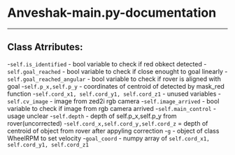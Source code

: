 # Anveshak-main.py-documentation

---

## Class Atrributes:
-`self.is_identified` - bool variable to check if red obkect detected
-`self.goal_reached` - bool variable to check if close enought to goal linearly
-`self.goal_reached_angular` - bool variable to check if rover is aligned with goal
-`self.p_x,self.p_y` - coordinates of centroid of detected by mask_red function
-`self.cord_x1, self.cord_y1, self.cord_z1` - unused variables
-`self.cv_image` - image from zed2i rgb camera
-`self.image_arrived` - bool variable to check if image from rgb camera arrived
-`self.main_control` - usage unclear
-`self.depth` - depth of self.p_x,self.p_y from rover(uncorrected)
-`self.cord_x,self.cord_y,self.cord_z` = depth of centroid of object from rover after appyling correction
-`g` - object of class WheelRPM to set velocity 
-`goal_coord` - numpy array of `self.cord_x1, self.cord_y1, self.cord_z1`
